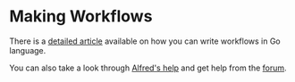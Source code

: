 # Making Workflows

There is a [detailed article][1] available on how you can write workflows in Go language.

You can also take a look through [Alfred's help][2] and get help from the [forum][3].




[1]:	https://medium.com/@NikitaVoloboev/writing-alfred-workflows-in-go-2a44f62dc432
[2]:	https://www.alfredapp.com/help/
[3]:	https://www.alfredforum.com/